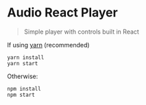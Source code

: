 # Audio React Player

> Simple player with controls built in React

If using [yarn](https://yarnpkg.com) (recommended)

```
yarn install
yarn start
```

Otherwise:

```
npm install
npm start
```
